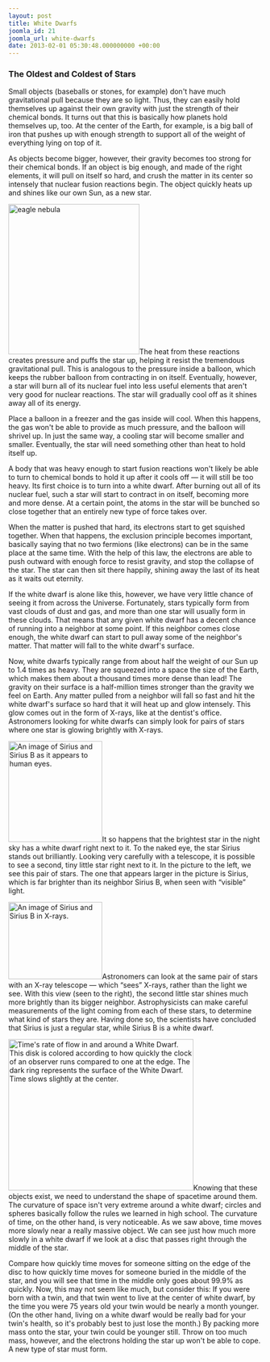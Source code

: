 ```yaml
---
layout: post
title: White Dwarfs
joomla_id: 21
joomla_url: white-dwarfs
date: 2013-02-01 05:30:48.000000000 +00:00
---
```

<h3>The Oldest and Coldest of Stars</h3>
<p>Small objects (baseballs or stones, for example) don't have much gravitational pull because they are so light. Thus, they can easily hold themselves up against their own gravity with just the strength of their chemical bonds. It turns out that this is basically how planets hold themselves up, too. At the center of the Earth, for example, is a big ball of iron that pushes up with enough strength to support all of the weight of everything lying on top of it.</p>

<p>As objects become bigger, however, their gravity becomes too strong for their chemical bonds. If an object is big enough, and made of the right elements, it will pull on itself so hard, and crush the matter in its center so intensely that nuclear fusion reactions begin. The object quickly heats up and shines like our own Sun, as a new star.</p>
<p><img class="tnr caption" title="The Eagle Nebula. This enormous cloud of gas and dust is a nursery for stars. The stars seen here are very new." alt="eagle nebula" src="/assets/images/compact_objects/eagle_nebula.jpg" height="298" width="260" />The heat from these reactions creates pressure and puffs the star up, helping it resist the tremendous gravitational pull. This is analogous to the pressure inside a balloon, which keeps the rubber balloon from contracting in on itself. Eventually, however, a star will burn all of its nuclear fuel into less useful elements that aren't very good for nuclear reactions. The star will gradually cool off as it shines away all of its energy.</p>
<p>Place a balloon in a freezer and the gas inside will cool. When this happens, the gas won't be able to provide as much pressure, and the balloon will shrivel up. In just the same way, a cooling star will become smaller and smaller. Eventually, the star will need something other than heat to hold itself up.</p>
<p>A body that was heavy enough to start fusion reactions won't likely be able to turn to chemical bonds to hold it up after it cools off — it will still be too heavy. Its first choice is to turn into a white dwarf. After burning out all of its nuclear fuel, such a star will start to contract in on itself, becoming more and more dense. At a certain point, the atoms in the star will be bunched so close together that an entirely new type of force takes over.</p>
<p>When the matter is pushed that hard, its electrons start to get squished together. When that happens, the exclusion principle becomes important, basically saying that no two fermions (like electrons) can be in the same place at the same time. With the help of this law, the electrons are able to push outward with enough force to resist gravity, and stop the collapse of the star. The star can then sit there happily, shining away the last of its heat as it waits out eternity.</p>
<p>If the white dwarf is alone like this, however, we have very little chance of seeing it from across the Universe. Fortunately, stars typically form from vast clouds of dust and gas, and more than one star will usually form in these clouds. That means that any given white dwarf has a decent chance of running into a neighbor at some point. If this neighbor comes close enough, the white dwarf can start to pull away some of the neighbor's matter. That matter will fall to the white dwarf's surface.</p>
<p>Now, white dwarfs typically range from about half the weight of our Sun up to 1.4 times as heavy. They are squeezed into a space the size of the Earth, which makes them about a thousand times more dense than lead! The gravity on their surface is a half-million times stronger than the gravity we feel on Earth. Any matter pulled from a neighbor will fall so fast and hit the white dwarf's surface so hard that it will heat up and glow intensely. This glow comes out in the form of X-rays, like at the dentist's office. Astronomers looking for white dwarfs can simply look for pairs of stars where one star is glowing brightly with X-rays.</p>
<p><img class="tnl caption" title="An image of Sirius and Sirius B as it appears to human eyes." alt="An image of Sirius and Sirius B as it appears to human eyes." src="/assets/images/compact_objects/Sirius_A_and_B_Hubble_photo.jpg" height="200" width="186" />It so happens that the brightest star in the night sky has a white dwarf right next to it. To the naked eye, the star Sirius stands out brilliantly. Looking very carefully with a telescope, it is possible to see a second, tiny little star right next to it. In the picture to the left, we see this pair of stars. The one that appears larger in the picture is Sirius, which is far brighter than its neighbor Sirius B, when seen with “visible” light.</p>
<p><img class="tnr caption" title="An image of Sirius and Sirius B in X-rays." alt="An image of Sirius and Sirius B in X-rays." src="/assets/images/compact_objects/siriusb_cxo_big.jpg" height="153" width="186" />Astronomers can look at the same pair of stars with an X-ray telescope — which “sees” X-rays, rather than the light we see. With this view (seen to the right), the second little star shines much more brightly than its bigger neighbor. Astrophysicists can make careful measurements of the light coming from each of these stars, to determine what kind of stars they are. Having done so, the scientists have concluded that Sirius is just a regular star, while Sirius B is a white dwarf.</p>
<p><img class="tnl caption" title="Time's rate of flow in and around a White Dwarf. This disk is colored according to how quickly the clock of an observer runs compared to one at the edge. The dark ring represents the surface of the White Dwarf. Time slows slightly at the center." alt="Time's rate of flow in and around a White Dwarf. This disk is colored according to how quickly the clock of an observer runs compared to one at the edge. The dark ring represents the surface of the White Dwarf. Time slows slightly at the center." src="/assets/images/compact_objects/white_dwarf_smoothed.jpg" height="300" width="367" />Knowing that these objects exist, we need to understand the shape of spacetime around them. The curvature of space isn't very extreme around a white dwarf; circles and spheres basically follow the rules we learned in high school. The curvature of time, on the other hand, is very noticeable. As we saw above, time moves more slowly near a really massive object. We can see just how much more slowly in a white dwarf if we look at a disc that passes right through the middle of the star.</p>
<p>Compare how quickly time moves for someone sitting on the edge of the disc to how quickly time moves for someone buried in the middle of the star, and you will see that time in the middle only goes about 99.9% as quickly. Now, this may not seem like much, but consider this: If you were born with a twin, and that twin went to live at the center of white dwarf, by the time you were 75 years old your twin would be nearly a month younger. (On the other hand, living on a white dwarf would be really bad for your twin's health, so it's probably best to just lose the month.) By packing more mass onto the star, your twin could be younger still. Throw on too much mass, however, and the electrons holding the star up won't be able to cope. A new type of star must form.</p>
